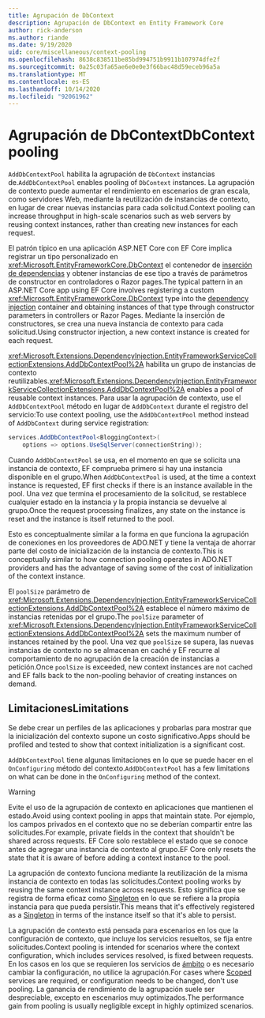 ```yaml
---
title: Agrupación de DbContext
description: Agrupación de DbContext en Entity Framework Core
author: rick-anderson
ms.author: riande
ms.date: 9/19/2020
uid: core/miscellaneous/context-pooling
ms.openlocfilehash: 8638c838511be85bd994751b9911b107974dfe2f
ms.sourcegitcommit: 0a25c03fa65ae6e0e0e3f66bac48d59eceb96a5a
ms.translationtype: MT
ms.contentlocale: es-ES
ms.lasthandoff: 10/14/2020
ms.locfileid: "92061962"
---
```

# <a name="dbcontext-pooling"></a><span data-ttu-id="64859-103">Agrupación de DbContext</span><span class="sxs-lookup"><span data-stu-id="64859-103">DbContext pooling</span></span>

<span data-ttu-id="64859-104">`AddDbContextPool` habilita la agrupación de `DbContext` instancias de.</span><span class="sxs-lookup"><span data-stu-id="64859-104">`AddDbContextPool` enables pooling of `DbContext` instances.</span></span> <span data-ttu-id="64859-105">La agrupación de contexto puede aumentar el rendimiento en escenarios de gran escala, como servidores Web, mediante la reutilización de instancias de contexto, en lugar de crear nuevas instancias para cada solicitud.</span><span class="sxs-lookup"><span data-stu-id="64859-105">Context pooling can increase throughput in high-scale scenarios such as web servers by reusing context instances, rather than creating new instances for each request.</span></span>

<span data-ttu-id="64859-106">El patrón típico en una aplicación ASP.NET Core con EF Core implica registrar un tipo personalizado en <xref:Microsoft.EntityFrameworkCore.DbContext> el contenedor de [inserción de dependencias](/aspnet/core/fundamentals/dependency-injection) y obtener instancias de ese tipo a través de parámetros de constructor en controladores o Razor pages.</span><span class="sxs-lookup"><span data-stu-id="64859-106">The typical pattern in an ASP.NET Core app using EF Core involves registering a custom <xref:Microsoft.EntityFrameworkCore.DbContext> type into the [dependency injection](/aspnet/core/fundamentals/dependency-injection) container and obtaining instances of that type through constructor parameters in controllers or Razor Pages.</span></span> <span data-ttu-id="64859-107">Mediante la inserción de constructores, se crea una nueva instancia de contexto para cada solicitud.</span><span class="sxs-lookup"><span data-stu-id="64859-107">Using constructor injection, a new context instance is created for each request.</span></span>

<span data-ttu-id="64859-108"><xref:Microsoft.Extensions.DependencyInjection.EntityFrameworkServiceCollectionExtensions.AddDbContextPool%2A> habilita un grupo de instancias de contexto reutilizables.</span><span class="sxs-lookup"><span data-stu-id="64859-108"><xref:Microsoft.Extensions.DependencyInjection.EntityFrameworkServiceCollectionExtensions.AddDbContextPool%2A> enables a pool of reusable context instances.</span></span> <span data-ttu-id="64859-109">Para usar la agrupación de contexto, use el `AddDbContextPool` método en lugar de `AddDbContext` durante el registro del servicio:</span><span class="sxs-lookup"><span data-stu-id="64859-109">To use context pooling, use the `AddDbContextPool` method instead of `AddDbContext` during service registration:</span></span>

```csharp
services.AddDbContextPool<BloggingContext>(
    options => options.UseSqlServer(connectionString));
```

<span data-ttu-id="64859-110">Cuando `AddDbContextPool` se usa, en el momento en que se solicita una instancia de contexto, EF comprueba primero si hay una instancia disponible en el grupo.</span><span class="sxs-lookup"><span data-stu-id="64859-110">When `AddDbContextPool` is used, at the time a context instance is requested, EF first checks if there is an instance available in the pool.</span></span> <span data-ttu-id="64859-111">Una vez que termina el procesamiento de la solicitud, se restablece cualquier estado en la instancia y la propia instancia se devuelve al grupo.</span><span class="sxs-lookup"><span data-stu-id="64859-111">Once the request processing finalizes, any state on the instance is reset and the instance is itself returned to the pool.</span></span>

<span data-ttu-id="64859-112">Esto es conceptualmente similar a la forma en que funciona la agrupación de conexiones en los proveedores de ADO.NET y tiene la ventaja de ahorrar parte del costo de inicialización de la instancia de contexto.</span><span class="sxs-lookup"><span data-stu-id="64859-112">This is conceptually similar to how connection pooling operates in ADO.NET providers and has the advantage of saving some of the cost of initialization of the context instance.</span></span>

<span data-ttu-id="64859-113">El `poolSize` parámetro de <xref:Microsoft.Extensions.DependencyInjection.EntityFrameworkServiceCollectionExtensions.AddDbContextPool%2A> establece el número máximo de instancias retenidas por el grupo.</span><span class="sxs-lookup"><span data-stu-id="64859-113">The `poolSize` parameter of <xref:Microsoft.Extensions.DependencyInjection.EntityFrameworkServiceCollectionExtensions.AddDbContextPool%2A> sets the maximum number of instances retained by the pool.</span></span> <span data-ttu-id="64859-114">Una vez que `poolSize` se supera, las nuevas instancias de contexto no se almacenan en caché y EF recurre al comportamiento de no agrupación de la creación de instancias a petición.</span><span class="sxs-lookup"><span data-stu-id="64859-114">Once `poolSize` is exceeded, new context instances are not cached and  EF falls back to the non-pooling behavior of creating instances on demand.</span></span>

## <a name="limitations"></a><span data-ttu-id="64859-115">Limitaciones</span><span class="sxs-lookup"><span data-stu-id="64859-115">Limitations</span></span>

<span data-ttu-id="64859-116">Se debe crear un perfiles de las aplicaciones y probarlas para mostrar que la inicialización del contexto supone un costo significativo.</span><span class="sxs-lookup"><span data-stu-id="64859-116">Apps should be profiled and tested to show that context initialization is a significant cost.</span></span>

<span data-ttu-id="64859-117">`AddDbContextPool` tiene algunas limitaciones en lo que se puede hacer en el `OnConfiguring` método del contexto.</span><span class="sxs-lookup"><span data-stu-id="64859-117">`AddDbContextPool` has a few limitations on what can be done in the `OnConfiguring` method of the context.</span></span>

> [!WARNING]
> <span data-ttu-id="64859-118">Evite el uso de la agrupación de contexto en aplicaciones que mantienen el estado.</span><span class="sxs-lookup"><span data-stu-id="64859-118">Avoid using context pooling in apps that maintain state.</span></span> <span data-ttu-id="64859-119">Por ejemplo, los campos privados en el contexto que no se deberían compartir entre las solicitudes.</span><span class="sxs-lookup"><span data-stu-id="64859-119">For example, private fields in the context that shouldn't be shared across requests.</span></span> <span data-ttu-id="64859-120">EF Core solo restablece el estado que se conoce antes de agregar una instancia de contexto al grupo.</span><span class="sxs-lookup"><span data-stu-id="64859-120">EF Core only resets the state that it is aware of before adding a context instance to the pool.</span></span>

<span data-ttu-id="64859-121">La agrupación de contexto funciona mediante la reutilización de la misma instancia de contexto en todas las solicitudes.</span><span class="sxs-lookup"><span data-stu-id="64859-121">Context pooling works by reusing the same context instance across requests.</span></span> <span data-ttu-id="64859-122">Esto significa que se registra de forma eficaz como [Singleton](/aspnet/core/fundamentals/dependency-injection#service-lifetimes) en lo que se refiere a la propia instancia para que pueda persistir.</span><span class="sxs-lookup"><span data-stu-id="64859-122">This means that it's effectively registered as a [Singleton](/aspnet/core/fundamentals/dependency-injection#service-lifetimes) in terms of the instance itself so that it's able to persist.</span></span>

<span data-ttu-id="64859-123">La agrupación de contexto está pensada para escenarios en los que la configuración de contexto, que incluye los servicios resueltos, se fija entre solicitudes.</span><span class="sxs-lookup"><span data-stu-id="64859-123">Context pooling is intended for scenarios where the context configuration, which includes services resolved, is fixed between requests.</span></span> <span data-ttu-id="64859-124">En los casos en los que se requieren los servicios de [ámbito](/aspnet/core/fundamentals/dependency-injection#service-lifetimes) o es necesario cambiar la configuración, no utilice la agrupación.</span><span class="sxs-lookup"><span data-stu-id="64859-124">For cases where [Scoped](/aspnet/core/fundamentals/dependency-injection#service-lifetimes) services are required, or configuration needs to be changed, don't use pooling.</span></span> <span data-ttu-id="64859-125">La ganancia de rendimiento de la agrupación suele ser despreciable, excepto en escenarios muy optimizados.</span><span class="sxs-lookup"><span data-stu-id="64859-125">The performance gain from pooling is usually negligible except in highly optimized scenarios.</span></span>

